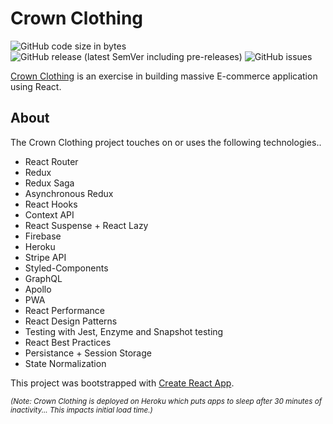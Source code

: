Crown Clothing
==============
![GitHub code size in bytes](https://img.shields.io/github/languages/code-size/coreybailey07/crown-clothing)
![GitHub release (latest SemVer including pre-releases)](https://img.shields.io/github/v/release/coreybailey07/crown-clothing?include_prereleases)
![GitHub issues](https://img.shields.io/github/issues/coreybailey07/crown-clothing)

[Crown Clothing](https://crown-corp.herokuapp.com/) is an exercise in building massive E-commerce application using React.

## About

The Crown Clothing project touches on or uses the following technologies..
- React Router
- Redux
- Redux Saga
- Asynchronous Redux
- React Hooks
- Context API
- React Suspense + React Lazy
- Firebase
- Heroku
- Stripe API
- Styled-Components
- GraphQL
- Apollo
- PWA
- React Performance
- React Design Patterns
- Testing with Jest, Enzyme and Snapshot testing
- React Best Practices
- Persistance + Session Storage
- State Normalization


This project was bootstrapped with [Create React App](https://github.com/facebook/create-react-app).

<p><small><em>(Note: Crown Clothing is deployed on Heroku which puts apps to sleep after 30 minutes of inactivity... This impacts initial load time.)</em></small></p>
